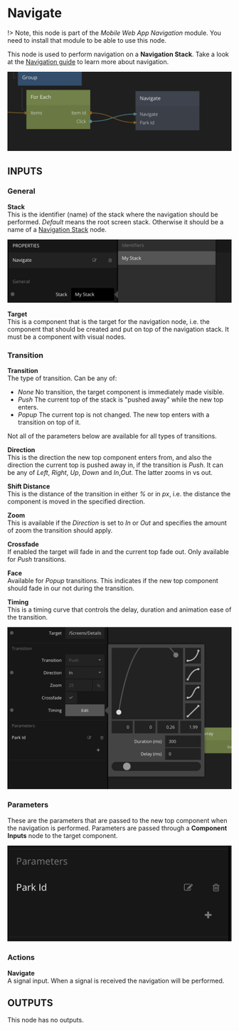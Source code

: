 # Navigate

!> Note, this node is part of the _Mobile Web App Navigation_ module. You need to install that module to be able to use this node.

This node is used to perform navigation on a **Navigation Stack**. Take a look at the [Navigation guide](/modules/webappnavigation/nav-guide.md) to learn more about navigation.

<div class="ndl-images">
    <img src="/modules/webappnavigation/guide/main-navigate.png" class="ndl-image med"></img>   
</div>

## INPUTS

### General

**Stack**  
This is the identifier (name) of the stack where the navigation should be performed. _Default_ means the root screen stack. Otherwise it should be a name of a [Navigation Stack](/modules/webappnavigation/navigation-stack.md) node.

<div class="ndl-images">
    <img src="/modules/webappnavigation/guide/choose-stack.png" class="ndl-image med"></img>   
</div>

**Target**  
This is a component that is the target for the navigation node, i.e. the component that should be created and put on top of the navigation stack. It must be a component with visual nodes.

### Transition

**Transition**  
The type of transition. Can be any of:

- _None_ No transition, the target component is immediately made visible.
- _Push_ The current top of the stack is "pushed away" while the new top enters.
- _Popup_ The current top is not changed. The new top enters with a transition on top of it.

Not all of the parameters below are available for all types of transitions.

**Direction**  
This is the direction the new top component enters from, and also the direction the current top is pushed away in, if the transition is _Push_. It can be any of _Left_, _Right_, _Up_, _Down_ and _In_,_Out_. The latter zooms in vs out.

**Shift Distance**  
This is the distance of the transition in either _%_ or in _px_, i.e. the distance the component is moved in the specified direction.

**Zoom**  
This is available if the _Direction_ is set to _In_ or _Out_ and specifies the amount of zoom the transition should apply.

**Crossfade**  
If enabled the target will fade in and the current top fade out. Only available for _Push_ transitions.

**Face**  
Available for _Popup_ transitions. This indicates if the new top component should fade in our not during the transition.

**Timing**  
This is a timing curve that controls the delay, duration and animation ease of the transition.

<div class="ndl-images">
    <img src="/modules/webappnavigation/guide/transition-params.png" class="ndl-image med"></img>   
</div>

### Parameters

These are the parameters that are passed to the new top component when the navigation is performed. Parameters are passed through a **Component Inputs** node to the target component.

<div class="ndl-images">
    <img src="/modules/webappnavigation/guide/nav-params.png" class="ndl-image small"></img>   
</div>

### Actions

**Navigate**  
A signal input. When a signal is received the navigation will be performed.

## OUTPUTS <!-- {docsify-ignore} -->

This node has no outputs.
